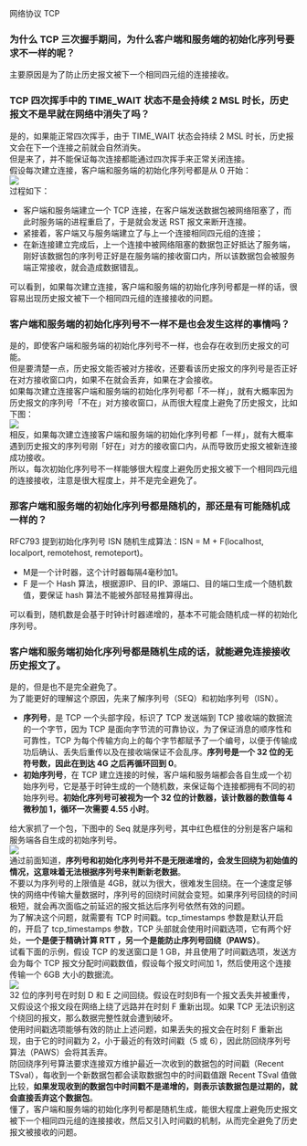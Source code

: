 网络协议 TCP
<a name="jqxUA"></a>
### 为什么 TCP 三次握手期间，为什么客户端和服务端的初始化序列号要求不一样的呢？
主要原因是为了防止历史报文被下一个相同四元组的连接接收。
<a name="SZrEh"></a>
### TCP 四次挥手中的 TIME_WAIT 状态不是会持续 2 MSL 时长，历史报文不是早就在网络中消失了吗？
是的，如果能正常四次挥手，由于 TIME_WAIT 状态会持续  2 MSL 时长，历史报文会在下一个连接之前就会自然消失。<br />但是来了，并不能保证每次连接都能通过四次挥手来正常关闭连接。<br />假设每次建立连接，客户端和服务端的初始化序列号都是从 0 开始：<br />![](https://cdn.nlark.com/yuque/0/2022/png/396745/1649864232548-45f63f74-a19d-4e17-a399-22d5bdb70714.png#clientId=u030f4860-ae82-4&from=paste&id=u3dcf5735&originHeight=1112&originWidth=1031&originalType=url&ratio=1&rotation=0&showTitle=false&status=done&style=shadow&taskId=u5368ae38-f3b7-4087-b45a-1cbba72ab79&title=)<br />过程如下：

- 客户端和服务端建立一个 TCP 连接，在客户端发送数据包被网络阻塞了，而此时服务端的进程重启了，于是就会发送 RST 报文来断开连接。
- 紧接着，客户端又与服务端建立了与上一个连接相同四元组的连接；
- 在新连接建立完成后，上一个连接中被网络阻塞的数据包正好抵达了服务端，刚好该数据包的序列号正好是在服务端的接收窗口内，所以该数据包会被服务端正常接收，就会造成数据错乱。

可以看到，如果每次建立连接，客户端和服务端的初始化序列号都是一样的话，很容易出现历史报文被下一个相同四元组的连接接收的问题。
<a name="Lwyx7"></a>
### 客户端和服务端的初始化序列号不一样不是也会发生这样的事情吗？
是的，即使客户端和服务端的初始化序列号不一样，也会存在收到历史报文的可能。<br />但是要清楚一点，历史报文能否被对方接收，还要看该历史报文的序列号是否正好在对方接收窗口内，如果不在就会丢弃，如果在才会接收。<br />如果每次建立连接客户端和服务端的初始化序列号都「不一样」，就有大概率因为历史报文的序列号「不在」对方接收窗口，从而很大程度上避免了历史报文，比如下图：<br />![](https://cdn.nlark.com/yuque/0/2022/png/396745/1649864232468-90f3c929-044e-4c40-bfdf-bf05bbc5bf1d.png#clientId=u030f4860-ae82-4&from=paste&id=udb100c24&originHeight=927&originWidth=1080&originalType=url&ratio=1&rotation=0&showTitle=false&status=done&style=shadow&taskId=u56432591-8994-400a-b5f1-c2b40399706&title=)<br />相反，如果每次建立连接客户端和服务端的初始化序列号都「一样」，就有大概率遇到历史报文的序列号刚「好在」对方的接收窗口内，从而导致历史报文被新连接成功接收。<br />所以，每次初始化序列号不一样能够很大程度上避免历史报文被下一个相同四元组的连接接收，注意是很大程度上，并不是完全避免了。
<a name="mmPrc"></a>
### 那客户端和服务端的初始化序列号都是随机的，那还是有可能随机成一样的？
RFC793 提到初始化序列号 ISN 随机生成算法：ISN = M + F(localhost, localport, remotehost, remoteport)。

- M是一个计时器，这个计时器每隔4毫秒加1。
- F 是一个 Hash 算法，根据源IP、目的IP、源端口、目的端口生成一个随机数值，要保证 hash 算法不能被外部轻易推算得出。

可以看到，随机数是会基于时钟计时器递增的，基本不可能会随机成一样的初始化序列号。
<a name="fC7Jt"></a>
### 客户端和服务端初始化序列号都是随机生成的话，就能避免连接接收历史报文了。
是的，但是也不是完全避免了。<br />为了能更好的理解这个原因，先来了解序列号（SEQ）和初始序列号（ISN）。

- **序列号**，是 TCP 一个头部字段，标识了 TCP 发送端到 TCP 接收端的数据流的一个字节，因为 TCP 是面向字节流的可靠协议，为了保证消息的顺序性和可靠性，TCP 为每个传输方向上的每个字节都赋予了一个编号，以便于传输成功后确认、丢失后重传以及在接收端保证不会乱序。**序列号是一个 32 位的无符号数，因此在到达 4G 之后再循环回到 0**。
- **初始序列号**，在 TCP 建立连接的时候，客户端和服务端都会各自生成一个初始序列号，它是基于时钟生成的一个随机数，来保证每个连接都拥有不同的初始序列号。**初始化序列号可被视为一个 32 位的计数器，该计数器的数值每 4 微秒加 1，循环一次需要 4.55 小时**。

给大家抓了一个包，下图中的 Seq 就是序列号，其中红色框住的分别是客户端和服务端各自生成的初始序列号。<br />![](https://cdn.nlark.com/yuque/0/2022/png/396745/1649864232453-7f8a74f0-9a03-4d8e-ac18-a3aeb6c6ca3f.png#clientId=u030f4860-ae82-4&from=paste&id=u2538e26d&originHeight=545&originWidth=1080&originalType=url&ratio=1&rotation=0&showTitle=false&status=done&style=shadow&taskId=uc0301984-c957-440a-af7d-4a18c47e0a9&title=)<br />通过前面知道，**序列号和初始化序列号并不是无限递增的，会发生回绕为初始值的情况，这意味着无法根据序列号来判断新老数据**。<br />不要以为序列号的上限值是 4GB，就以为很大，很难发生回绕。在一个速度足够快的网络中传输大量数据时，序列号的回绕时间就会变短。如果序列号回绕的时间极短，就会再次面临之前延迟的报文抵达后序列号依然有效的问题。<br />为了解决这个问题，就需要有 TCP 时间戳。tcp_timestamps 参数是默认开启的，开启了 tcp_timestamps 参数，TCP 头部就会使用时间戳选项，它有两个好处，**一个是便于精确计算 RTT ，另一个是能防止序列号回绕（PAWS）**。<br />试看下面的示例，假设 TCP 的发送窗口是 1 GB，并且使用了时间戳选项，发送方会为每个 TCP 报文分配时间戳数值，假设每个报文时间加 1，然后使用这个连接传输一个 6GB 大小的数据流。<br />![](https://cdn.nlark.com/yuque/0/2022/png/396745/1649864232549-b02a6697-02f7-4342-a8a8-1a9c8ca66aad.png#clientId=u030f4860-ae82-4&from=paste&id=udaf3634d&originHeight=298&originWidth=956&originalType=url&ratio=1&rotation=0&showTitle=false&status=done&style=shadow&taskId=u4cb28189-e9a1-44e1-b5ee-f3a0800e821&title=)<br />32 位的序列号在时刻 D 和 E 之间回绕。假设在时刻B有一个报文丢失并被重传，又假设这个报文段在网络上绕了远路并在时刻 F 重新出现。如果 TCP 无法识别这个绕回的报文，那么数据完整性就会遭到破坏。<br />使用时间戳选项能够有效的防止上述问题，如果丢失的报文会在时刻 F 重新出现，由于它的时间戳为 2，小于最近的有效时间戳（5 或 6），因此防回绕序列号算法（PAWS）会将其丢弃。<br />防回绕序列号算法要求连接双方维护最近一次收到的数据包的时间戳（Recent TSval），每收到一个新数据包都会读取数据包中的时间戳值跟 Recent TSval 值做比较，**如果发现收到的数据包中时间戳不是递增的，则表示该数据包是过期的，就会直接丢弃这个数据包**。<br />懂了，客户端和服务端的初始化序列号都是随机生成，能很大程度上避免历史报文被下一个相同四元组的连接接收，然后又引入时间戳的机制，从而完全避免了历史报文被接收的问题。
